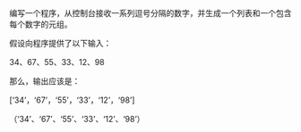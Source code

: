 编写一个程序，从控制台接收一系列逗号分隔的数字，并生成一个列表和一个包含每个数字的元组。

假设向程序提供了以下输入：

34、67、55、33、12、98

那么，输出应该是：

[‘34’，‘67’，‘55’，‘33’，‘12’，‘98’]

（‘34’、‘67’、‘55’、‘33’、‘12’、‘98’）
